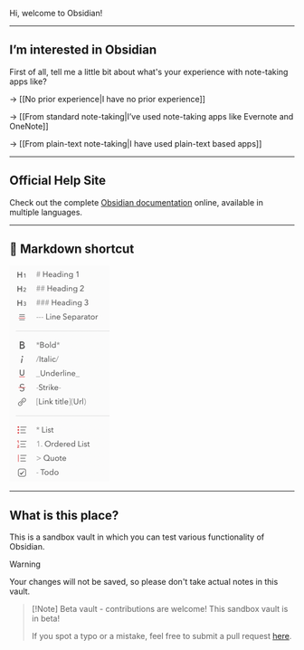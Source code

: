 Hi, welcome to Obsidian!

---

## I’m interested in Obsidian

First of all, tell me a little bit about what's your experience with note-taking apps like?

-> [[No prior experience|I have no prior experience]]

-> [[From standard note-taking|I’ve used note-taking apps like Evernote and OneNote]]

-> [[From plain-text note-taking|I have used plain-text based apps]]

---

## Official Help Site
Check out the complete [Obsidian documentation](https://help.obsidian.md/) online, available in multiple languages.

---

## 💓 Markdown shortcut

![](assets/images/markdown_short.png)

---

## What is this place?

This is a sandbox vault in which you can test various functionality of Obsidian. 

> [!Warning]
> Your changes will not be saved, so please don't take actual notes in this vault.

> [!Note] Beta vault - contributions are welcome!
> This sandbox vault is in beta!
> 
> If you spot a typo or a mistake, feel free to submit a pull request [here](https://github.com/obsidianmd/obsidian-docs/tree/master/Sandbox).
